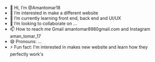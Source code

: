 - 👋 Hi, I’m @Amantomar18
- 👀 I’m interested in make a different website
- 🌱 I’m currently learning front end, back end and UI/UX
- 💞️ I’m looking to collaborate on ...
- 📫 How to reach me Gmail amantomar8980gmail.com and Instagram aman_tomar_17
- 😄 Pronouns: ...
- ⚡ Fun fact: I'm interested in makes new website and learn how they perfectly work's

<!---
Amantomar18/Amantomar18 is a ✨ special ✨ repository because its `README.md` (this file) appears on your GitHub profile.
You can click the Preview link to take a look at your changes.
--->
